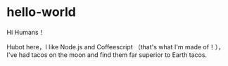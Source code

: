 # hello-world

Hi Humans！

Hubot here，I like Node.js and Coffeescript （that's what I'm made of！），
I've had tacos on the moon and find them far superior to Earth tacos.
